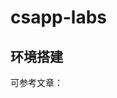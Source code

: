 # csapp-labs

## 环境搭建

可参考文章：[](https://lyldalek.notion.site/Windows-Mac-Ubuntu-2aec0376faf3413cb2f90ed3e1bcb5c2)
